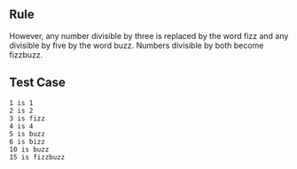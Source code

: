 ﻿## Rule
However, any number divisible by three is replaced by the word fizz 
and any divisible by five by the word buzz. Numbers divisible by both 
become fizzbuzz. 

## Test Case

```
1 is 1
2 is 2
3 is fizz
4 is 4 
5 is buzz
6 is bizz
10 is buzz
15 is fizzbuzz
```
